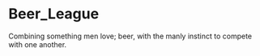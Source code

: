 # Beer_League
Combining something men love; beer, with the manly instinct to compete with one another.
